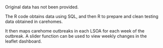 Original data has not been provided. 


The R code obtains data using SQL, and then R to prepare and clean testing data obtained in carehomes. 


It then maps carehome outbreaks in each LSOA for each week of the outbreak. A slider function can be used to view weekly changes in the leaflet dashboard. 
